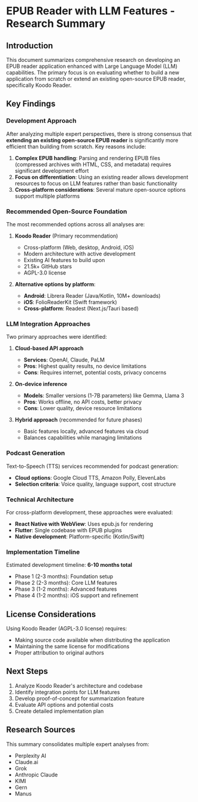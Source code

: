 # EPUB Reader with LLM Features - Research Summary

## Introduction

This document summarizes comprehensive research on developing an EPUB reader application enhanced with Large Language Model (LLM) capabilities. The primary focus is on evaluating whether to build a new application from scratch or extend an existing open-source EPUB reader, specifically Koodo Reader.

## Key Findings

### Development Approach

After analyzing multiple expert perspectives, there is strong consensus that **extending an existing open-source EPUB reader** is significantly more efficient than building from scratch. Key reasons include:

1. **Complex EPUB handling**: Parsing and rendering EPUB files (compressed archives with HTML, CSS, and metadata) requires significant development effort
2. **Focus on differentiation**: Using an existing reader allows development resources to focus on LLM features rather than basic functionality
3. **Cross-platform considerations**: Several mature open-source options support multiple platforms

### Recommended Open-Source Foundation

The most recommended options across all analyses are:

1. **Koodo Reader** (Primary recommendation)
   - Cross-platform (Web, desktop, Android, iOS)
   - Modern architecture with active development
   - Existing AI features to build upon
   - 21.5k+ GitHub stars
   - AGPL-3.0 license

2. **Alternative options by platform**:
   - **Android**: Librera Reader (Java/Kotlin, 10M+ downloads)
   - **iOS**: FolioReaderKit (Swift framework)
   - **Cross-platform**: Readest (Next.js/Tauri based)

### LLM Integration Approaches

Two primary approaches were identified:

1. **Cloud-based API approach**
   - **Services**: OpenAI, Claude, PaLM
   - **Pros**: Highest quality results, no device limitations
   - **Cons**: Requires internet, potential costs, privacy concerns

2. **On-device inference**
   - **Models**: Smaller versions (1-7B parameters) like Gemma, Llama 3
   - **Pros**: Works offline, no API costs, better privacy
   - **Cons**: Lower quality, device resource limitations

3. **Hybrid approach** (recommended for future phases)
   - Basic features locally, advanced features via cloud
   - Balances capabilities while managing limitations

### Podcast Generation

Text-to-Speech (TTS) services recommended for podcast generation:
- **Cloud options**: Google Cloud TTS, Amazon Polly, ElevenLabs
- **Selection criteria**: Voice quality, language support, cost structure

### Technical Architecture

For cross-platform development, these approaches were evaluated:
- **React Native with WebView**: Uses epub.js for rendering
- **Flutter**: Single codebase with EPUB plugins
- **Native development**: Platform-specific (Kotlin/Swift)

### Implementation Timeline

Estimated development timeline: **6-10 months total**
- Phase 1 (2-3 months): Foundation setup
- Phase 2 (2-3 months): Core LLM features
- Phase 3 (1-2 months): Advanced features
- Phase 4 (1-2 months): iOS support and refinement

## License Considerations

Using Koodo Reader (AGPL-3.0 license) requires:
- Making source code available when distributing the application
- Maintaining the same license for modifications
- Proper attribution to original authors

## Next Steps

1. Analyze Koodo Reader's architecture and codebase
2. Identify integration points for LLM features
3. Develop proof-of-concept for summarization feature
4. Evaluate API options and potential costs
5. Create detailed implementation plan

## Research Sources

This summary consolidates multiple expert analyses from:
- Perplexity AI
- Claude.ai
- Grok
- Anthropic Claude
- KIMI
- Gern
- Manus 